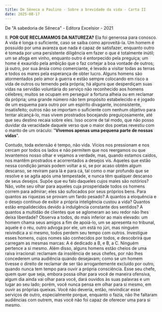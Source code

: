 ```yaml
---
title: De Sêneca a Paulino - Sobre a brevidade da vida - Carta II
date: 2025-08-17
---
```



De "A sabedoria de Sêneca" - Editora Excelsior - 2021

II. __POR QUE RECLAMAMOS DA NATUREZA?__ Ela foi generosa para conosco. A vida é longa o suficiente, caso se saiba como aproveitá-la. Um homem é possuído por uma avareza que nada é capaz de satisfazer, enquanto outro é tomada por uma persistente diligência em fazer o que é totalmente inútil; um se afoga em vinho, enquanto outro é entorpecido pela preguiça; um home é exaurido pela ambição que o faz cortejar a boa vontade de outros; já outro, por sua ânsia como comerciante, é levado a visitar todas as terras e todos os mares pela esperança de obter lucro. Alguns homens são atormentados pelo amor à guerra e estão sempre colocando em risco a vida de outros ou temendo pela própria; há alguns que desperdiçam suas vidas na servidão voluntária do serviço não reconhecido aos homens célebres; muitos se ocupam em perseguir a fortuna alheia ou em reclamar da própria; uma grande número não tem propósito estabelecido e é jogado de um esquema para outro por um espírito divagante, inconsistente, insatisfeito; outros não se importam o suficiente com nenhum objetivo para tentar alcançá-lo, mas vivem prostrados bocejando preguiçosamente, até que seu destino recaia sobre eles. Isso ocorre de tal modo, que não posso duvidar da veracidade daquele verso que o maior dos poetas revestiu com o manto de um oráculo: "**Vivemos apenas uma pequena parte de nossas vidas**".

Contudo, toda extensão é tempo, não vida. Vícios nos pressionam e nos cercam por todos os lados e não permitem que nos reergamos ou que levantemos nosso olhar e vejamos a verdade, mas, quando estamos caídos, nos mantêm prostrados e acorrentados a desejos vis. Aqueles que estão nessa condição jamais podem voltar a si, se por acaso obtêm algum descanso, se reviram para lá e para cá, tal como o mar profundo que se resolve e se agita após uma tempestade, e nunca têm qualquer descanso de seus desejos. Supõe que eu falo daqueles cujos males são notórios? Não, volte seu olhar para aqueles cuja prosperidade todos os homens correm para admirar; eles são sufocados por seus próprios bens. Para quantos as riquezas se provam um fardo pesado? A quantos a eloquência e o desejo contínuo de exibir a própria inteligência custou a vida? Quantos estão empalidecidos devido à indulgência constante dos sentidos? A quantos a multidão de clientes que se aglomeram ao seu redor não lhes deixa liberdade? Observa a todos, do mais inferior ao mais elevado: um homem chama seus amigos a fim de apoiá-lo, um se apresenta no tribunal, aquele é o réu, outro advoga por ele, um está no júri, mas ninguém reivindica a si mesmo, todos perdem seu tempo com outros. Investigue esses homens, cujos nomes são conhecidos por todos, e descobrirá que carregam as mesmas marcas: A é dedicado a B, e B, a C. Ninguém pertence a si mesmo. Além disso, alguns homens estão cheios de uma raiva irracional: reclamam da insolência de seus chefes, por não lhes concederem uma audiência quando desejavam; como se um homem tivesse o direito de reclamar de ser tão arrogantemente excluído por outro, quando nunca tem tempo para ouvir a própria consciência. Esse seu chefe, quem quer que seja, embora possa olhar para você de maneira ofensiva, algum dia ainda vai olhar para você, dará ouvidos às suas palavras e um lugar ao seu lado; porém, você nunca pensa em olhar para si mesmo, em ouvir as próprias queixas. Você não deveria, então, reivindicar esse serviços de outro, especialmente porque, enquanto o fazia, não lhe faltaram audiências com outrem, mas você não foi capaz de oferecer uma para si mesmo.
